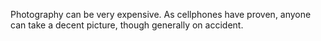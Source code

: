 Photography can be very expensive.
As cellphones have proven, anyone can take a decent picture, though generally on accident.
